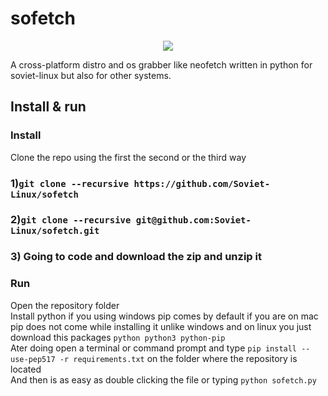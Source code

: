 # sofetch
<p align="center">
  <img src="https://raw.githubusercontent.com/Soviet-Linux/sofetch/master/screenshots/screenshotmanjaro.png" />
</p>
A cross-platform distro and os grabber like neofetch written in python for soviet-linux but also for other systems.

## Install & run
### Install
Clone the repo using the first the second or the third way 
### 1)``git clone --recursive https://github.com/Soviet-Linux/sofetch``  
### 2)``git clone --recursive git@github.com:Soviet-Linux/sofetch.git`` 
### 3) Going to code and download the zip and unzip it
### Run
Open the repository folder\
Install python if you using windows pip comes by default if you are on mac pip does not come while installing it unlike windows and on linux you just download this packages ```python python3 python-pip```\
Ater doing open a terminal or command prompt and type ```pip install --use-pep517 -r requirements.txt``` on the folder where the repository is located\
And then is as easy as double clicking the file or typing ```python sofetch.py```
